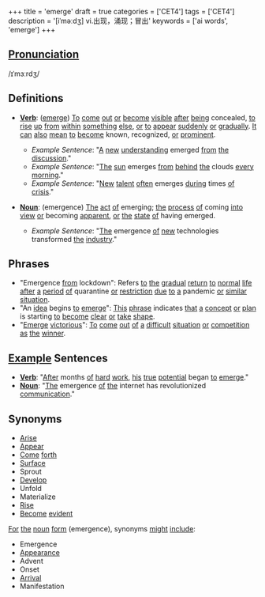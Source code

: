 +++
title = 'emerge'
draft = true
categories = ['CET4']
tags = ['CET4']
description = '[iˈməːdʒ] vi.出现，涌现；冒出'
keywords = ['ai words', 'emerge']
+++

## [Pronunciation](/post/pronunciation/)
/ɪˈmɜːrdʒ/

## Definitions
- **[Verb](/post/verb/)**: ([emerge](/post/emerge/)) [To](/post/to/) [come](/post/come/) [out](/post/out/) [or](/post/or/) [become](/post/become/) [visible](/post/visible/) [after](/post/after/) [being](/post/being/) concealed, [to](/post/to/) [rise](/post/rise/) [up](/post/up/) [from](/post/from/) [within](/post/within/) [something](/post/something/) [else](/post/else/), [or](/post/or/) [to](/post/to/) [appear](/post/appear/) [suddenly](/post/suddenly/) [or](/post/or/) [gradually](/post/gradually/). [It](/post/it/) [can](/post/can/) [also](/post/also/) [mean](/post/mean/) [to](/post/to/) [become](/post/become/) known, recognized, [or](/post/or/) [prominent](/post/prominent/). 

  - _Example Sentence_: "[A](/post/a/) [new](/post/new/) [understanding](/post/understanding/) emerged [from](/post/from/) [the](/post/the/) [discussion](/post/discussion/)."
  - _Example Sentence_: "[The](/post/the/) [sun](/post/sun/) emerges [from](/post/from/) [behind](/post/behind/) [the](/post/the/) clouds [every](/post/every/) [morning](/post/morning/)."
  - _Example Sentence_: "[New](/post/new/) [talent](/post/talent/) [often](/post/often/) emerges [during](/post/during/) times [of](/post/of/) [crisis](/post/crisis/)."

- **[Noun](/post/noun/)**: (emergence) [The](/post/the/) [act](/post/act/) [of](/post/of/) emerging; [the](/post/the/) [process](/post/process/) [of](/post/of/) coming [into](/post/into/) [view](/post/view/) [or](/post/or/) becoming [apparent](/post/apparent/), [or](/post/or/) [the](/post/the/) [state](/post/state/) [of](/post/of/) having emerged.

  - _Example Sentence_: "[The](/post/the/) emergence [of](/post/of/) [new](/post/new/) technologies transformed [the](/post/the/) [industry](/post/industry/)."
  
## Phrases
- "Emergence [from](/post/from/) lockdown": Refers [to](/post/to/) [the](/post/the/) [gradual](/post/gradual/) [return](/post/return/) [to](/post/to/) [normal](/post/normal/) [life](/post/life/) [after](/post/after/) [a](/post/a/) [period](/post/period/) [of](/post/of/) quarantine [or](/post/or/) [restriction](/post/restriction/) [due](/post/due/) [to](/post/to/) [a](/post/a/) pandemic [or](/post/or/) [similar](/post/similar/) [situation](/post/situation/).
- "An [idea](/post/idea/) begins [to](/post/to/) [emerge](/post/emerge/)": [This](/post/this/) [phrase](/post/phrase/) indicates [that](/post/that/) [a](/post/a/) [concept](/post/concept/) [or](/post/or/) [plan](/post/plan/) is starting [to](/post/to/) [become](/post/become/) [clear](/post/clear/) [or](/post/or/) [take](/post/take/) [shape](/post/shape/).
- "[Emerge](/post/emerge/) [victorious](/post/victorious/)": [To](/post/to/) [come](/post/come/) [out](/post/out/) [of](/post/of/) [a](/post/a/) [difficult](/post/difficult/) [situation](/post/situation/) [or](/post/or/) [competition](/post/competition/) [as](/post/as/) [the](/post/the/) [winner](/post/winner/).

## [Example](/post/example/) Sentences
- **[Verb](/post/verb/)**: "[After](/post/after/) months [of](/post/of/) [hard](/post/hard/) [work](/post/work/), [his](/post/his/) [true](/post/true/) [potential](/post/potential/) began [to](/post/to/) [emerge](/post/emerge/)."
- **[Noun](/post/noun/)**: "[The](/post/the/) emergence [of](/post/of/) [the](/post/the/) internet has revolutionized [communication](/post/communication/)."

## Synonyms
- [Arise](/post/arise/)
- [Appear](/post/appear/)
- [Come](/post/come/) [forth](/post/forth/)
- [Surface](/post/surface/)
- Sprout
- [Develop](/post/develop/)
- Unfold
- Materialize
- [Rise](/post/rise/)
- [Become](/post/become/) [evident](/post/evident/)

[For](/post/for/) [the](/post/the/) [noun](/post/noun/) [form](/post/form/) (emergence), synonyms [might](/post/might/) [include](/post/include/):
- Emergence
- [Appearance](/post/appearance/)
- Advent
- Onset
- [Arrival](/post/arrival/)
- Manifestation
